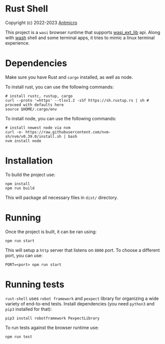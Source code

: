 # Rust Shell

Copyright (c) 2022-2023 [Antmicro](https://www.antmicro.com)

This project is a `wasi` browser runtime that supports [wasi_ext_lib](https://github.com/antmicro/wasi_ext_lib) api.
Along with [wash](https://github.com/antmicro/wash) shell and some terminal apps, it tries to mimic a linux terminal experience.

# Dependencies

Make sure you have Rust and `cargo` installed, as well as node.

To install rust, you can use the following commands:

```
# install rustc, rustup, cargo
curl --proto '=https' --tlsv1.2 -sSf https://sh.rustup.rs | sh # proceed with defaults here
source $HOME/.cargo/env
```

To install node, you can use the following commands:

```
# install newest node via nvm
curl -o- https://raw.githubusercontent.com/nvm-sh/nvm/v0.39.0/install.sh | bash
nvm install node
```

# Installation

To build the project use:

```
npm install
npm run build
```

This will package all necessary files in `dist/` directory.

# Running

Once the project is built, it can be ran using:

```
npm run start
```

This will setup a `http` server that listens on `8000` port.
To choose a different port, you can use:

```
PORT=<port> npm run start
```

# Running tests

`rust-shell` uses `robot framework` and `pexpect` library for organizing a wide variety of end-to-end tests.
Install dependencies (you need `python3` and `pip3` installed for that):

```
pip3 install robotframework PexpectLibrary
```

To run tests against the browser runtime use:

```
npm run test
```

